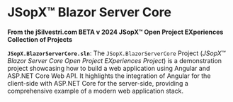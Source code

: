 ﻿
# JSopX™ Blazor Server Core

**From the ﻿jSilvestri.com BETA v 2024 JSopX™ Open Project EXperiences Collection of Projects**

<!-- START JSOPX NOVA DOCX HEADER

workflowState: Is Production Ready
group: "JSopX™ Blazor Server Core"
subGroup: "README"
isDraft: false
isProductionReady: true
toc: true
END JSOPX NOVA DOCX HEADER -->


**`JSopX.BlazorServerCore.sln`**: The `JSopX.BlazorServerCore` Project (_JSopX™ Blazor Server Core Open Project EXperiences Project_) is a demonstration project showcasing how to build a web application using Angular and ASP.NET Core Web API. It highlights the integration of Angular for the client-side with ASP.NET Core for the server-side, providing a comprehensive example of a modern web application stack.

